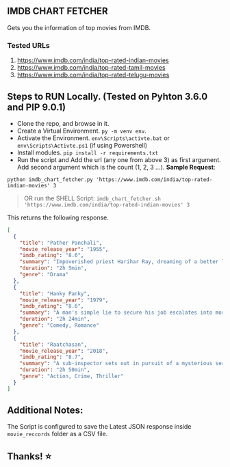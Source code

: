 ## IMDB CHART FETCHER

Gets you the information of top movies from IMDB.

### Tested URLs

1. https://www.imdb.com/india/top-rated-indian-movies
2. https://www.imdb.com/india/top-rated-tamil-movies
3. https://www.imdb.com/india/top-rated-telugu-movies

## Steps to RUN Locally. (Tested on Pyhton 3.6.0 and PIP 9.0.1)

- Clone the repo, and browse in it.
- Create a Virtual Environment. `py -m venv env`.
- Activate the Environment. `env\Scripts\activte.bat` or `env\Scripts\Activte.ps1` (if using Powershell)
- Install modules. `pip install -r requirements.txt`
- Run the script and Add the url (any one from above 3) as first argument. Add second argument which is the count (1, 2, 3 ...). **Sample Request**:

`python imdb_chart_fetcher.py 'https://www.imdb.com/india/top-rated-indian-movies' 3`

> OR run the SHELL Script:
> `imdb_chart_fetcher.sh 'https://www.imdb.com/india/top-rated-indian-movies' 3`

This returns the following response.

```json
[
  {
    "title": "Pather Panchali",
    "movie_release_year": "1955",
    "imdb_rating": "8.6",
    "summary": "Impoverished priest Harihar Ray, dreaming of a better life for himself and his family, leaves his rural Bengal village in search of work.",
    "duration": "2h 5min",
    "genre": "Drama"
  },
  {
    "title": "Hanky Panky",
    "movie_release_year": "1979",
    "imdb_rating": "8.6",
    "summary": "A man's simple lie to secure his job escalates into more complex lies when his orthodox boss gets suspicious.",
    "duration": "2h 24min",
    "genre": "Comedy, Romance"
  },
  {
    "title": "Raatchasan",
    "movie_release_year": "2018",
    "imdb_rating": "8.7",
    "summary": "A sub-inspector sets out in pursuit of a mysterious serial killer who targets teen school girls and murders them brutally.",
    "duration": "2h 50min",
    "genre": "Action, Crime, Thriller"
  }
]
```

## Additional Notes:

The Script is configured to save the Latest JSON response inside `movie_reccords` folder as a CSV file.

## Thanks! :star:
